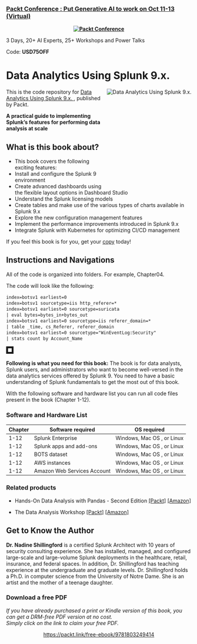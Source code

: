 
### [Packt Conference : Put Generative AI to work on Oct 11-13 (Virtual)](https://packt.link/JGIEY)

<b><p align='center'>[![Packt Conference](https://hub.packtpub.com/wp-content/uploads/2023/08/put-generative-ai-to-work-packt.png)](https://packt.link/JGIEY)</p></b> 
3 Days, 20+ AI Experts, 25+ Workshops and Power Talks 

Code: <b>USD75OFF</b>

# Data Analytics Using Splunk 9.x. 

<a href="https://www.amazon.com/dp/1803249412"><img src="https://m.media-amazon.com/images/I/41QHUNhfiKL._SX404_BO1,204,203,200_.jpg" alt="Data Analytics Using Splunk 9.x. " height="256px" align="right"></a>

This is the code repository for [Data Analytics Using Splunk 9.x. ](https://www.amazon.com/dp/1803249412), published by Packt.

**A practical guide to implementing Splunk’s features for performing data analysis at scale**

## What is this book about?

* This book covers the following exciting features:
* Install and configure the Splunk 9 environment
* Create advanced dashboards using the flexible layout options in Dashboard Studio
* Understand the Splunk licensing models
* Create tables and make use of the various types of charts available in Splunk 9.x
* Explore the new configuration management features
* Implement the performance improvements introduced in Splunk 9.x
* Integrate Splunk with Kubernetes for optimizing CI/CD management

If you feel this book is for you, get your [copy](https://www.amazon.com/dp/1803249412) today!

## Instructions and Navigations

All of the code is organized into folders. For example, Chapter04.

 

The code will look like the following:

```
index=botsv1 earliest=0
index=botsv1 sourcetype=iis http_referer=*
index=botsv1 earliest=0 sourcetype=suricata
| eval bytes=bytes_in+bytes_out
index=botsv1 earliest=0 sourcetype=iis referer_domain=*
| table _time, cs_Referer, referer_domain
index=botsv1 earliest=0 sourcetype="WinEventLog:Security"
| stats count by Account_Name
```

<a href="https://www.packtpub.com/?utm_source=github&utm_medium=banner&utm_campaign=GitHubBanner"><img src="https://raw.githubusercontent.com/PacktPublishing/GitHub/master/GitHub.png" 
alt="https://www.packtpub.com/" border="5" /></a>


**Following is what you need for this book:**
The book is for data analysts, Splunk users, and administrators who want to become well-versed in the data analytics services offered by Splunk 9. You need to have a basic understanding of Splunk fundamentals to get the most out of this book.

With the following software and hardware list you can run all code files present in the book (Chapter 1-12).

### Software and Hardware List
| Chapter | Software required | OS required |
| -------- | ------------------------------------ | ----------------------------------- |
| 1-12 | Splunk Enterprise | Windows, Mac OS , or Linux  |
| 1-12 | Splunk apps and add-ons | Windows, Mac OS , or Linux  |
| 1-12 | BOTS dataset | Windows, Mac OS , or Linux  |
| 1-12 | AWS instances | Windows, Mac OS , or Linux  |
| 1-12 | Amazon Web Services Account | Windows, Mac OS , or Linux  |


### Related products
* Hands-On Data Analysis with Pandas - Second Edition [[Packt]](https://www.packtpub.com/product/hands-on-data-analysis-with-pandas-second-edition/9781800563452?utm_source=github&utm_medium=repository&utm_campaign=9781800563452) [[Amazon]](https://www.amazon.com/dp/1800563450)

* The Data Analysis Workshop [[Packt]](https://www.packtpub.com/product/the-data-analysis-workshop/9781839211386?utm_source=github&utm_medium=repository&utm_campaign=9781839211386) [[Amazon]](https://www.amazon.com/dp/1839211385)

## Get to Know the Author
**Dr. Nadine Shillingford**
is a certified Splunk Architect with 10 years of security consulting experience. She has installed, managed, and configured large-scale and large-volume Splunk deployments in the healthcare, retail, insurance, and federal spaces. In addition, Dr. Shillingford has teaching experience at the undergraduate and graduate levels. Dr. Shillingford holds a Ph.D. in computer science from the University of Notre Dame. She is an artist and the mother of a teenage daughter.





### Download a free PDF

 <i>If you have already purchased a print or Kindle version of this book, you can get a DRM-free PDF version at no cost.<br>Simply click on the link to claim your free PDF.</i>
<p align="center"> <a href="https://packt.link/free-ebook/9781803249414">https://packt.link/free-ebook/9781803249414 </a> </p>